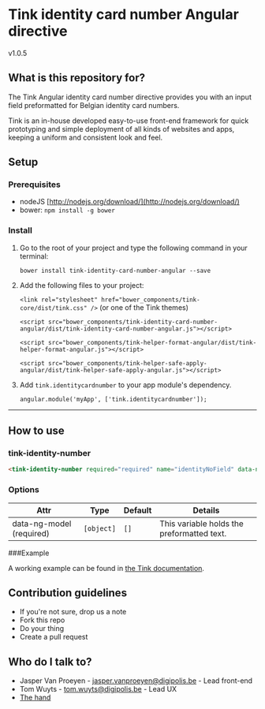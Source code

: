 # Tink identity card number Angular directive

v1.0.5

## What is this repository for?

The Tink Angular identity card number directive provides you with an input field preformatted for Belgian identity card numbers.

Tink is an in-house developed easy-to-use front-end framework for quick prototyping and simple deployment of all kinds of websites and apps, keeping a uniform and consistent look and feel.

## Setup

### Prerequisites

* nodeJS [http://nodejs.org/download/](http://nodejs.org/download/)
* bower: `npm install -g bower`

### Install

1. Go to the root of your project and type the following command in your terminal:

   `bower install tink-identity-card-number-angular --save`

2. Add the following files to your project:

   `<link rel="stylesheet" href="bower_components/tink-core/dist/tink.css" />` (or one of the Tink themes)

   `<script src="bower_components/tink-identity-card-number-angular/dist/tink-identity-card-number-angular.js"></script>`

   `<script src="bower_components/tink-helper-format-angular/dist/tink-helper-format-angular.js"></script>`

   `<script src="bower_components/tink-helper-safe-apply-angular/dist/tink-helper-safe-apply-angular.js"></script>`

3. Add `tink.identitycardnumber` to your app module's dependency.

   `angular.module('myApp', ['tink.identitycardnumber']);`



----------



## How to use

### tink-identity-number

```html
<tink-identity-number required="required" name="identityNoField" data-ng-model="identityNoModel"></tink-identity-number>
```

### Options

Attr | Type | Default | Details
--- | --- | --- | ---
data-ng-model (required) | `[object]` | `[]` | This variable holds the preformatted text.

###Example

A working example can be found in [the Tink documentation](http://tink.digipolis.be/#/docs/directives/identity-card-number#example).

## Contribution guidelines

* If you're not sure, drop us a note
* Fork this repo
* Do your thing
* Create a pull request

## Who do I talk to?

* Jasper Van Proeyen - jasper.vanproeyen@digipolis.be - Lead front-end
* Tom Wuyts - tom.wuyts@digipolis.be - Lead UX
* [The hand](https://www.youtube.com/watch?v=_O-QqC9yM28)
